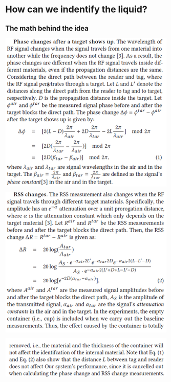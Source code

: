 # How can we indentify the liquid?

## The math behind the idea

![](../docs/fig/theoryphase.png)



![](../docs/fig/theoryrss.png)



![](../docs/fig/rss2.png)